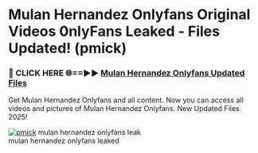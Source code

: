 # Mulan Hernandez Onlyfans Original Videos 0nlyFans Leaked - Files Updated! (pmick)

<h3>🔴 CLICK HERE 🌐==►► <a href="https://tinyurl.com/3hn5wdd3" rel="nofollow">Mulan Hernandez Onlyfans Updated Files</a></h3>

Get Mulan Hernandez Onlyfans and all content. Now you can access all videos and pictures of Mulan Hernandez Onlyfans. New Updated Files 2025!

[![pmick](https://i.imgur.com/4HnBqBT.gif)](https://tinyurl.com/3hn5wdd3)
mulan hernandez onlyfans leak<br>
mulan hernandez onlyfans leaked